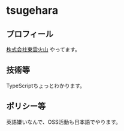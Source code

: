 # tsugehara

## プロフィール

[株式会社東雲火山](https://shinonomekazan.com) やってます。

## 技術等

TypeScriptちょっとわかります。

## ポリシー等

英語嫌いなんで、OSS活動も日本語でやります。
